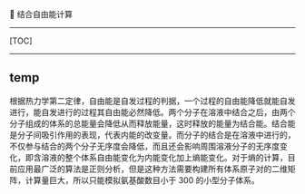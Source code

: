 👏 结合自由能计算

---
[TOC]

---
## temp
根据热力学第二定律，自由能是自发过程的判据，一个过程的自由能降低就能自发进行，能自发进行的过程其自由能必然降低。两个分子在溶液中结合之后，由两个分子组成的体系的总能量会降低从而释放能量，这时释放的能量为结合能。结合能是分子间吸引作用的表现，代表内能的改变量。而分子的结合是在溶液中进行的，不仅参与结合的两个分子无序度会降低，而且还会影响周围溶液分子的无序度变化，即含溶液的整个体系自由能变化为内能变化加上熵能变化。对于熵的计算，目前应用最广泛的算法是正则分析，但是这种方法需要构建所有体系原子对的二维矩阵，计算量巨大，所以只能模拟氨基酸数目小于 300 的小型分子体系。